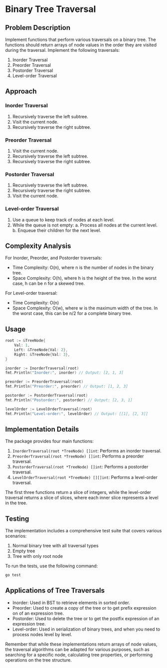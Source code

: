 # Binary Tree Traversal

## Problem Description

Implement functions that perform various traversals on a binary tree. The functions should return arrays of node values in the order they are visited during the traversal. Implement the following traversals:

1. Inorder Traversal
2. Preorder Traversal
3. Postorder Traversal
4. Level-order Traversal

## Approach

### Inorder Traversal
1. Recursively traverse the left subtree.
2. Visit the current node.
3. Recursively traverse the right subtree.

### Preorder Traversal
1. Visit the current node.
2. Recursively traverse the left subtree.
3. Recursively traverse the right subtree.

### Postorder Traversal
1. Recursively traverse the left subtree.
2. Recursively traverse the right subtree.
3. Visit the current node.

### Level-order Traversal
1. Use a queue to keep track of nodes at each level.
2. While the queue is not empty:
   a. Process all nodes at the current level.
   b. Enqueue their children for the next level.

## Complexity Analysis

For Inorder, Preorder, and Postorder traversals:
- Time Complexity: O(n), where n is the number of nodes in the binary tree.
- Space Complexity: O(h), where h is the height of the tree. In the worst case, h can be n for a skewed tree.

For Level-order traversal:
- Time Complexity: O(n)
- Space Complexity: O(w), where w is the maximum width of the tree. In the worst case, this can be n/2 for a complete binary tree.

## Usage

```go
root := &TreeNode{
    Val: 1,
    Left: &TreeNode{Val: 2},
    Right: &TreeNode{Val: 3},
}

inorder := InorderTraversal(root)
fmt.Println("Inorder:", inorder) // Output: [2, 1, 3]

preorder := PreorderTraversal(root)
fmt.Println("Preorder:", preorder) // Output: [1, 2, 3]

postorder := PostorderTraversal(root)
fmt.Println("Postorder:", postorder) // Output: [2, 3, 1]

levelOrder := LevelOrderTraversal(root)
fmt.Println("Level-order:", levelOrder) // Output: [[1], [2, 3]]
```

## Implementation Details

The package provides four main functions:

1. `InorderTraversal(root *TreeNode) []int`: Performs an inorder traversal.
2. `PreorderTraversal(root *TreeNode) []int`: Performs a preorder traversal.
3. `PostorderTraversal(root *TreeNode) []int`: Performs a postorder traversal.
4. `LevelOrderTraversal(root *TreeNode) [][]int`: Performs a level-order traversal.

The first three functions return a slice of integers, while the level-order traversal returns a slice of slices, where each inner slice represents a level in the tree.

## Testing

The implementation includes a comprehensive test suite that covers various scenarios:

1. Normal binary tree with all traversal types
2. Empty tree
3. Tree with only root node

To run the tests, use the following command:

```bash
go test
```

## Applications of Tree Traversals

- Inorder: Used in BST to retrieve elements in sorted order.
- Preorder: Used to create a copy of the tree or to get prefix expression on of an expression tree.
- Postorder: Used to delete the tree or to get the postfix expression of an expression tree.
- Level-order: Used in serialization of binary trees, and when you need to process nodes level by level.

Remember that while these implementations return arrays of node values, the traversal algorithms can be adapted for various purposes, such as searching for a specific node, calculating tree properties, or performing operations on the tree structure.
